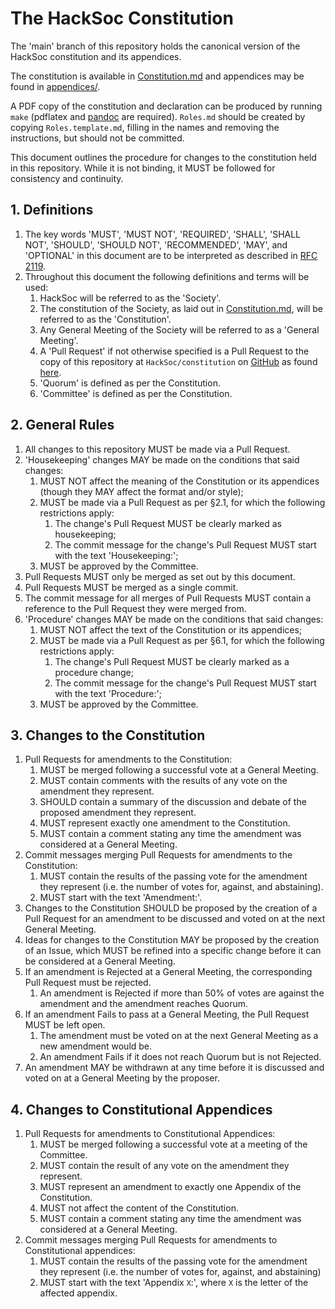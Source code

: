 # The HackSoc Constitution

The 'main' branch of this repository holds the canonical version of the HackSoc constitution and its appendices.

The constitution is available in [Constitution.md](./Constitution.md) and appendices may be found in [appendices/](./appendices/).

A PDF copy of the constitution and declaration can be produced by running `make` (pdflatex and [pandoc](https://pandoc.org/) are required). `Roles.md` should be created by copying `Roles.template.md`, filling in the names and removing the instructions, but should not be committed.

This document outlines the procedure for changes to the constitution held in this repository. While it is not binding, it MUST be followed for consistency and continuity.

## 1. Definitions

1. The key words 'MUST', 'MUST NOT', 'REQUIRED', 'SHALL', 'SHALL NOT', 'SHOULD', 'SHOULD NOT', 'RECOMMENDED', 'MAY', and 'OPTIONAL' in this document are to be interpreted as described in [RFC 2119](https://www.ietf.org/rfc/rfc2119.txt).
2. Throughout this document the following definitions and terms will be used:
    1. HackSoc will be referred to as the 'Society'.
    2. The constitution of the Society, as laid out in [Constitution.md](./Constitution.md), will be referred to as the 'Constitution'.
    3. Any General Meeting of the Society will be referred to as a 'General Meeting'.
    4. A 'Pull Request' if not otherwise specified is a Pull Request to the copy of this repository at `HackSoc/constitution` on [GitHub](https://github.com/) as found [here](https://github.com/HackSoc/constitution).
    5. 'Quorum' is defined as per the Constitution.
    6. 'Committee' is defined as per the Constitution.

## 2. General Rules

1. All changes to this repository MUST be made via a Pull Request.
2. 'Housekeeping' changes MAY be made on the conditions that said changes:
    1. MUST NOT affect the meaning of the Constitution or its appendices (though they MAY affect the format and/or style);
    2. MUST be made via a Pull Request as per §2.1, for which the following restrictions apply:
        1. The change's Pull Request MUST be clearly marked as housekeeping;
        2. The commit message for the change's Pull Request MUST start with the text 'Housekeeping:';
    3. MUST be approved by the Committee.
3. Pull Requests MUST only be merged as set out by this document.
4. Pull Requests MUST be merged as a single commit.
5. The commit message for all merges of Pull Requests MUST contain a reference to the Pull Request they were merged from.
6. 'Procedure' changes MAY be made on the conditions that said changes:
    1. MUST NOT affect the text of the Constitution or its appendices;
    2. MUST be made via a Pull Request as per §6.1, for which the following restrictions apply:
        1. The change's Pull Request MUST be clearly marked as a procedure change;
        2. The commit message for the change's Pull Request MUST start with the text 'Procedure:';
    3. MUST be approved by the Committee.

## 3. Changes to the Constitution

1. Pull Requests for amendments to the Constitution:
    1. MUST be merged following a successful vote at a General Meeting.
    2. MUST contain comments with the results of any vote on the amendment they represent.
    3. SHOULD contain a summary of the discussion and debate of the proposed amendment they represent.
    4. MUST represent exactly one amendment to the Constitution.
    5. MUST contain a comment stating any time the amendment was considered at a General Meeting.
2. Commit messages merging Pull Requests for amendments to the Constitution:
    1. MUST contain the results of the passing vote for the amendment they represent (i.e. the number of votes for, against, and abstaining).
    2. MUST start with the text 'Amendment:'.
3. Changes to the Constitution SHOULD be proposed by the creation of a Pull Request for an amendment to be discussed and voted on at the next General Meeting.
4. Ideas for changes to the Constitution MAY be proposed by the creation of an Issue, which MUST be refined into a specific change before it can be considered at a General Meeting.
5. If an amendment is Rejected at a General Meeting, the corresponding Pull Request must be rejected.
    1. An amendment is Rejected if more than 50% of votes are against the amendment and the amendment reaches Quorum.
6. If an amendment Fails to pass at a General Meeting, the Pull Request MUST be left open.
    1. The amendment must be voted on at the next General Meeting as a new amendment would be.
    2. An amendment Fails if it does not reach Quorum but is not Rejected.
7. An amendment MAY be withdrawn at any time before it is discussed and voted on at a General Meeting by the proposer.

## 4. Changes to Constitutional Appendices

1. Pull Requests for amendments to Constitutional Appendices:
    1. MUST be merged following a successful vote at a meeting of the Committee.
    2. MUST contain the result of any vote on the amendment they represent.
    3. MUST represent an amendment to exactly one Appendix of the Constitution.
    4. MUST not affect the content of the Constitution.
    5. MUST contain a comment stating any time the amendment was considered at a General Meeting.
2. Commit messages merging Pull Requests for amendments to Constitutional appendices:
    1. MUST contain the results of the passing vote for the amendment they represent (i.e. the number of votes for, against, and abstaining)
    2. MUST start with the text 'Appendix `X`:', where `X` is the letter of the affected appendix.
